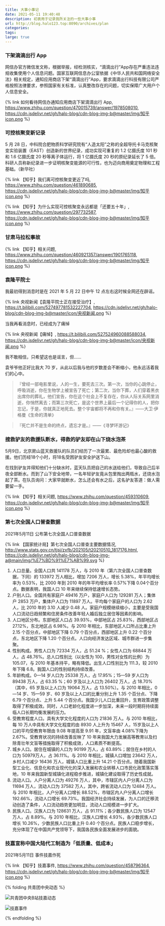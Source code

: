 ```yaml
---
title: 大事小事记
date: 2021-05-11 19:40:48
description: 初衷用于记录我所关注的一些大事小事
url: http://blog.halo123.top:8090/archives/plan
categories: 
tags: 
large: true
---
```




### 下架滴滴出行 App 

网信办官方微信发文称，根据举报，经检测核实，“滴滴出行”App存在严重违法违规收集使用个人信息问题。国家互联网信息办公室依据《中华人民共和国网络安全法》相关规定，通知应用商店下架“滴滴出行”App，要求滴滴出行科技有限公司严格按照法律要求，参照国家有关标准，认真整改存在的问题，切实保障广大用户个人信息安全。

{% link 如何看待网信办通知应用商店下架滴滴出行 App, https://www.zhihu.com/question/470015739/answer/1978508010, https://cdn.jsdelivr.net/gh/halo-blog/cdn-blog-img-b@master/img/知乎icon.png %}

### 可控核聚变新记录

5 月 28 日，中科院合肥物质科学研究院有“人造太阳”之称的全超导托卡马克核聚变实验装置（EAST）创造新的世界纪录，成功实现可重复的 1.2 亿摄氏度 101 秒和 1.6 亿摄氏度 20 秒等离子体运行，将 1 亿摄氏度 20 秒的原纪录延长了 5 倍。科研人员称新纪录进一步证明核聚变能源的可行性，也为迈向商用奠定物理和工程基础。（新华社）

{% link 【知乎】我们离可控核聚变更近了吗, https://www.zhihu.com/question/461890685, https://cdn.jsdelivr.net/gh/halo-blog/cdn-blog-img-b@master/img/知乎icon.png %}

{% link 【知乎】为什么实现可控核聚变永远都是「还要五十年」, https://www.zhihu.com/question/297732587, https://cdn.jsdelivr.net/gh/halo-blog/cdn-blog-img-b@master/img/知乎icon.png %}
### 甘肃马拉松事故

{% link 【知乎】相关问题, https://www.zhihu.com/question/460921357/answer/1901765118, https://cdn.jsdelivr.net/gh/halo-blog/cdn-blog-img-b@master/img/知乎icon.png %}

### 袁隆平院士

我最初得到消息时是在 2021 年 5 月 22 日中午 12 点左右这时候全网还在辟谣。

{% link 央视新闻【袁隆平院士正在接受治疗】, https://t.bilibili.com/527497781532227704, https://cdn.jsdelivr.net/gh/halo-blog/cdn-blog-img-b@master/icon/央视新闻.png %}

当我再看消息时，已经成为了痛悼

{% link 央视新闻【痛悼】, https://t.bilibili.com/527524960088588034, https://cdn.jsdelivr.net/gh/halo-blog/cdn-blog-img-b@master/icon/央视新闻.png %}

我不敢相信，只希望这也是谣言，但……

袁爷爷他正好比我大 70 岁，从此以后我与他的岁数差会不断缩小，他永远活着我们的心中。

> 『曾经一部电影里说，人的一生，要死去三次。第一次，当你的心跳停止，呼吸消逝，你在生物学上被宣告了死亡；第二次，当你下葬，人们穿着黑衣出席你的葬礼，他们宣告，你在这个社会上不复存在，你从人际关系网里消逝，你悄然离去；而第三次死亡，是这个世界上最后一个记得你的人，把你忘记，于是，你就真正地死去。整个宇宙都将不再和你有关。』——大卫·伊格曼《生命的清单》

> 『死亡并不是生命的终点，遗忘才是。』——《寻梦环游记》

### 搜救驴友的救援队断水，得救的驴友却在山下烧水泡茶

5月9日，北京房山蓝天救援队的队员们经历了一次最累、最危险却也最心酸的救援。他们历经18个小时，将18名受困驴友安全护送下山。

在找到驴友并得知他们十分缺水时，蓝天队员把自己的水送给他们，导致自己后半夜全部断水。而到了山下安全地带，一名年轻驴友竟从包里掏出两瓶水，还烧水泡起了茶。在队员询问：大家早就断水，怎么还会有水之后，这名驴友答道：做人需要留一手。

{% link 【知乎】相关问题, https://www.zhihu.com/question/459310609, https://cdn.jsdelivr.net/gh/halo-blog/cdn-blog-img-b@master/img/知乎icon.png %}

### 第七次全国人口普查数据

2021年5月11日 公布第七次全国人口普查数据

{% link 【国家统计局】第七次全国人口普查主要数据情况, http://www.stats.gov.cn/tjsj/zxfb/202105/t20210510_1817176.html, https://cdn.jsdelivr.net/gh/halo-blog/cdn-blog-img-a@main/img/%E7%BD%91%E7%AB%99.svg %}

1. 人口总量。全国人口共 141178 万人，与 2010 年（第六次全国人口普查数据，下同）的 133972 万人相比，增加 7206 万人，增长 5.38%，年平均增长率为 0.53%，比 2000 年到 2010 年的年平均增长率 0.57%下降 0.04个百分点。数据表明，我国人口 10 年来继续保持低速增长态势。
2. 户别人口。全国共有家庭户 49416 万户，家庭户人口为 129281 万人；集体户 2853 万户，集体户人口为 11897 万人。平均每个家庭户的人口为 2.62 人，比 2010 年的 3.10 人减少 0.48 人。家庭户规模继续缩小，主要是受我国人口流动日趋频繁和住房条件改善年轻人婚后独立居住等因素的影响。
3. 人口地区分布。东部地区人口占 39.93%，中部地区占 25.83%，西部地区占 27.12%，东北地区占 6.98%。与 2010 年相比，东部地区人口所占比重上升 2.15 个百分点，中部地区下降 0.79 个百分点，西部地区上升 0.22 个百分点，东北地区下降 1.20 个百分点。人口向经济发达区域、城市群进一步集聚。
4. 性别构成。男性人口为 72334 万人，占 51.24 %；女性人口为 68844 万人，占 48.76%。总人口性别比（以女性为 100，男性对女性的比例）为 105.07，与 2010 年基本持平，略有降低。出生人口性别比为 111.3，较 2010 年下降 6.8。我国人口的性别结构持续改善。
5. 年龄构成。0—14 岁人口为 25338 万人，占 17.95%；15—59 岁人口为 89438 万人，占 63.35 %；60 岁及以上人口为 26402 万人，占 18.70%（其中，65 岁及以上人口为 19064 万人，占 13.50%）。与 2010 年相比，0—14 岁、15—59 岁、60 岁及以上人口的比重分别上升 1.35 个百分点、下降 6.79 个百分点、上升 5.44 个百分点。我国少儿人口比重回升，生育政策调整取得了积极成效。同时，人口老龄化程度进一步加深，未来一段时期将持续面临人口长期均衡发展的压力。
6. 受教育程度人口。具有大学文化程度的人口为 21836 万人。与 2010 年相比，每 10 万人中具有大学文化程度的由 8930 人上升为 15467 人，15岁及以上人口的平均受教育年限由 9.08 年提高至 9.91 年，文盲率由 4.08%下降为 2.67%。受教育状况的持续改善反映了 10 年来我国大力发展高等教育以及扫除青壮年文盲等措施取得了积极成效，人口素质不断提高。
7. 城乡人口。居住在城镇的人口为 90199 万人，占 63.89%；居住在乡村的人口为 50979万人，占 36.11%。与 2010 年相比，城镇人口增加 23642 万人，乡村人口减少 16436 万人，城镇人口比重上升 14.21 个百分点。随着我国新型工业化、信息化和农业现代化的深入发展和农业转移人口市民化政策落实落地，10 年来我国新型城镇化进程稳步推进，城镇化建设取得了历史性成就。
8. 流动人口。人户分离人口为 49276 万人，其中，市辖区内人户分离人口为 11694 万人，流动人口为 37582 万人，其中，跨省流动人口为 12484 万人。与 2010 年相比，人户分离人口增长 88.52%，市辖区内人户分离人口增长 192.66%，流动人口增长 69.73%。我国经济社会持续发展，为人口的迁移流动创造了条件，人口流动趋势更加明显，流动人口规模进一步扩大。
9. 民族人口。汉族人口为 128631 万人，占 91.11%；各少数民族人口为 12547 万人，占 8.89%。与 2010 年相比，汉族人口增长 4.93%，各少数民族人口增长 10.26%，少数民族人口比重上升 0.40 个百分点。民族人口稳步增长，充分体现了在中国共产党领导下，我国各民族全面发展进步的面貌。


### 技嘉宣称中国大陆代工制造为「低质量、低成本」

2021年5月11日 事件技嘉作死


{% link 【知乎】技嘉事件, https://www.zhihu.com/question/458796364, https://cdn.jsdelivr.net/gh/halo-blog/cdn-blog-img-b@master/img/知乎icon.png %}


{% folding 共青团中央动态 %}

![共青团中央B站技嘉动态](https://cdn.jsdelivr.net/gh/halo-blog/cdn-blog-img-b@master/img/共青团中央B站技嘉动态.png)

![技嘉事件](https://cdn.jsdelivr.net/gh/halo-blog/cdn-blog-img-b@master/img/技嘉事件.webp)

{% endfolding %}

